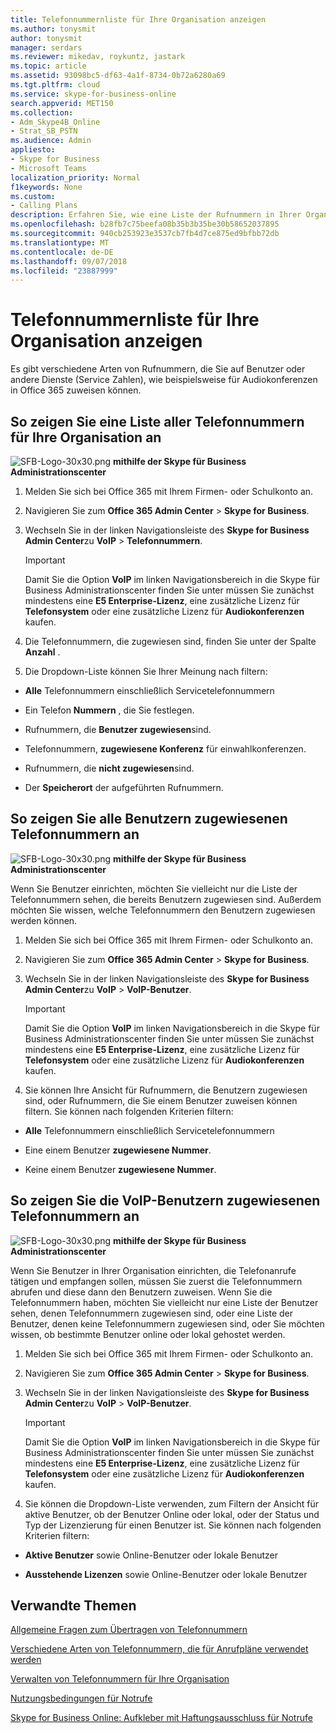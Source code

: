 ```yaml
---
title: Telefonnummernliste für Ihre Organisation anzeigen
ms.author: tonysmit
author: tonysmit
manager: serdars
ms.reviewer: mikedav, roykuntz, jastark
ms.topic: article
ms.assetid: 93098bc5-df63-4a1f-8734-0b72a6280a69
ms.tgt.pltfrm: cloud
ms.service: skype-for-business-online
search.appverid: MET150
ms.collection:
- Adm_Skype4B_Online
- Strat_SB_PSTN
ms.audience: Admin
appliesto:
- Skype for Business
- Microsoft Teams
localization_priority: Normal
f1keywords: None
ms.custom:
- Calling Plans
description: Erfahren Sie, wie eine Liste der Rufnummern in Ihrer Organisation, alle Zahlen, die Benutzern zugewiesen und die Nummern, die VoIP-Benutzern, aus der Skype für Business Administrationscenter zugewiesen sind, angezeigt.
ms.openlocfilehash: b28fb7c75beefa08b35b3b35be30b58652037895
ms.sourcegitcommit: 940cb253923e3537cb7fb4d7ce875ed9bfbb72db
ms.translationtype: MT
ms.contentlocale: de-DE
ms.lasthandoff: 09/07/2018
ms.locfileid: "23887999"
---
```

# <a name="see-a-list-of-phone-numbers-in-your-organization"></a>Telefonnummernliste für Ihre Organisation anzeigen

Es gibt verschiedene Arten von Rufnummern, die Sie auf Benutzer oder andere Dienste (Service Zahlen), wie beispielsweise für Audiokonferenzen in Office 365 zuweisen können.
  
## <a name="to-see-a-list-of-all-phone-numbers-that-you-have-for-your-organization"></a>So zeigen Sie eine Liste aller Telefonnummern für Ihre Organisation an

![SFB-Logo-30x30.png](../images/sfb-logo-30x30.png) **mithilfe der Skype für Business Administrationscenter**


1. Melden Sie sich bei Office 365 mit Ihrem Firmen- oder Schulkonto an.
    
2. Navigieren Sie zum **Office 365 Admin Center** > **Skype for Business**.
    
3. Wechseln Sie in der linken Navigationsleiste des **Skype for Business Admin Center**zu **VoIP** > **Telefonnummern**.
    
    > [!IMPORTANT]
    > Damit Sie die Option **VoIP** im linken Navigationsbereich in die Skype für Business Administrationscenter finden Sie unter müssen Sie zunächst mindestens eine **E5 Enterprise-Lizenz**, eine zusätzliche Lizenz für **Telefonsystem** oder eine zusätzliche Lizenz für **Audiokonferenzen** kaufen.
    
4. Die Telefonnummern, die zugewiesen sind, finden Sie unter der Spalte **Anzahl** .
    
5. Die Dropdown-Liste können Sie Ihrer Meinung nach filtern:
    
  - **Alle** Telefonnummern einschließlich Servicetelefonnummern
    
  - Ein Telefon **Nummern** , die Sie festlegen.
    
  - Rufnummern, die **Benutzer zugewiesen**sind.
    
  - Telefonnummern, **zugewiesene Konferenz** für einwahlkonferenzen.
    
  - Rufnummern, die **nicht zugewiesen**sind.
    
  - Der **Speicherort** der aufgeführten Rufnummern.
    
## <a name="to-see-all-of-the-phone-numbers-that-are-assigned-to-users"></a>So zeigen Sie alle Benutzern zugewiesenen Telefonnummern an

![SFB-Logo-30x30.png](../images/sfb-logo-30x30.png) **mithilfe der Skype für Business Administrationscenter**


Wenn Sie Benutzer einrichten, möchten Sie vielleicht nur die Liste der Telefonnummern sehen, die bereits Benutzern zugewiesen sind. Außerdem möchten Sie wissen, welche Telefonnummern den Benutzern zugewiesen werden können.
  
1. Melden Sie sich bei Office 365 mit Ihrem Firmen- oder Schulkonto an.
    
2. Navigieren Sie zum **Office 365 Admin Center** > **Skype for Business**.
    
3. Wechseln Sie in der linken Navigationsleiste des **Skype for Business Admin Center**zu **VoIP** > **VoIP-Benutzer**.
    
    > [!IMPORTANT]
    > Damit Sie die Option **VoIP** im linken Navigationsbereich in die Skype für Business Administrationscenter finden Sie unter müssen Sie zunächst mindestens eine **E5 Enterprise-Lizenz**, eine zusätzliche Lizenz für **Telefonsystem** oder eine zusätzliche Lizenz für **Audiokonferenzen** kaufen.
    
4. Sie können Ihre Ansicht für Rufnummern, die Benutzern zugewiesen sind, oder Rufnummern, die Sie einem Benutzer zuweisen können filtern. Sie können nach folgenden Kriterien filtern:
    
  - **Alle** Telefonnummern einschließlich Servicetelefonnummern
    
  - Eine einem Benutzer **zugewiesene Nummer**.
    
  - Keine einem Benutzer **zugewiesene Nummer**.
    
## <a name="to-see-the-phone-numbers-that-are-assigned-to-voice-users"></a>So zeigen Sie die VoIP-Benutzern zugewiesenen Telefonnummern an

![SFB-Logo-30x30.png](../images/sfb-logo-30x30.png) **mithilfe der Skype für Business Administrationscenter**


Wenn Sie Benutzer in Ihrer Organisation einrichten, die Telefonanrufe tätigen und empfangen sollen, müssen Sie zuerst die Telefonnummern abrufen und diese dann den Benutzern zuweisen. Wenn Sie die Telefonnummern haben, möchten Sie vielleicht nur eine Liste der Benutzer sehen, denen Telefonnummern zugewiesen sind, oder eine Liste der Benutzer, denen keine Telefonnummern zugewiesen sind, oder Sie möchten wissen, ob bestimmte Benutzer online oder lokal gehostet werden.
  
1. Melden Sie sich bei Office 365 mit Ihrem Firmen- oder Schulkonto an.
    
2. Navigieren Sie zum **Office 365 Admin Center** > **Skype for Business**.
    
3. Wechseln Sie in der linken Navigationsleiste des **Skype for Business Admin Center**zu **VoIP** > **VoIP-Benutzer**.
    
    > [!IMPORTANT]
    > Damit Sie die Option **VoIP** im linken Navigationsbereich in die Skype für Business Administrationscenter finden Sie unter müssen Sie zunächst mindestens eine **E5 Enterprise-Lizenz**, eine zusätzliche Lizenz für **Telefonsystem** oder eine zusätzliche Lizenz für **Audiokonferenzen** kaufen.
    
4. Sie können die Dropdown-Liste verwenden, zum Filtern der Ansicht für aktive Benutzer, ob der Benutzer Online oder lokal, oder der Status und Typ der Lizenzierung für einen Benutzer ist. Sie können nach folgenden Kriterien filtern:
    
  - **Aktive Benutzer** sowie Online-Benutzer oder lokale Benutzer
    
  - **Ausstehende Lizenzen** sowie Online-Benutzer oder lokale Benutzer
    
## <a name="related-topics"></a>Verwandte Themen
[Allgemeine Fragen zum Übertragen von Telefonnummern](/microsoftteams/transferring-phone-numbers-common-questions)

[Verschiedene Arten von Telefonnummern, die für Anrufpläne verwendet werden](/microsoftteams/different-kinds-of-phone-numbers-used-for-calling-plans)

[Verwalten von Telefonnummern für Ihre Organisation](/microsoftteams/manage-phone-numbers-for-your-organization)

[Nutzungsbedingungen für Notrufe](/microsoftteams/emergency-calling-terms-and-conditions)

[Skype for Business Online: Aufkleber mit Haftungsausschluss für Notrufe](https://github.com/MicrosoftDocs/OfficeDocs-SkypeForBusiness/blob/live/Skype/SfbOnline/downloads/emergency-calling/emergency-calling-label-(en-us)-(v.1.0).zip?raw=true)
  
 
